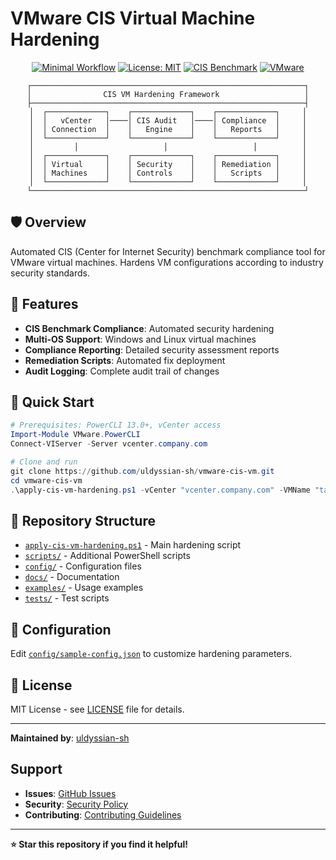 # VMware CIS Virtual Machine Hardening

<div align="center">

[![Minimal Workflow](https://github.com/uldyssian-sh/vmware-cis-vm/actions/workflows/minimal.yml/badge.svg)](https://github.com/uldyssian-sh/vmware-cis-vm/actions/workflows/minimal.yml)
[![License: MIT](https://img.shields.io/badge/License-MIT-yellow.svg)](https://opensource.org/licenses/MIT)
[![CIS Benchmark](https://img.shields.io/badge/CIS-Benchmark-blue.svg)](https://www.cisecurity.org/cis-benchmarks/)
[![VMware](https://img.shields.io/badge/VMware-vSphere-00A1C9.svg)](https://www.vmware.com/products/vsphere.html)

```
┌─────────────────────────────────────────────────────────────┐
│                CIS VM Hardening Framework                   │
├─────────────────────────────────────────────────────────────┤
│  ┌─────────────┐    ┌─────────────┐    ┌─────────────┐     │
│  │   vCenter   │────│ CIS Audit   │────│ Compliance  │     │
│  │ Connection  │    │   Engine    │    │   Reports   │     │
│  └─────────────┘    └─────────────┘    └─────────────┘     │
│         │                   │                   │          │
│  ┌─────────────┐    ┌─────────────┐    ┌─────────────┐     │
│  │ Virtual     │    │ Security    │    │ Remediation │     │
│  │ Machines    │    │ Controls    │    │   Scripts   │     │
│  └─────────────┘    └─────────────┘    └─────────────┘     │
└─────────────────────────────────────────────────────────────┘
```

</div>

## 🛡️ Overview

Automated CIS (Center for Internet Security) benchmark compliance tool for VMware virtual machines. Hardens VM configurations according to industry security standards.

## 🎯 Features

- **CIS Benchmark Compliance**: Automated security hardening
- **Multi-OS Support**: Windows and Linux virtual machines  
- **Compliance Reporting**: Detailed security assessment reports
- **Remediation Scripts**: Automated fix deployment
- **Audit Logging**: Complete audit trail of changes

## 🚀 Quick Start

```powershell
# Prerequisites: PowerCLI 13.0+, vCenter access
Import-Module VMware.PowerCLI
Connect-VIServer -Server vcenter.company.com

# Clone and run
git clone https://github.com/uldyssian-sh/vmware-cis-vm.git
cd vmware-cis-vm
.\apply-cis-vm-hardening.ps1 -vCenter "vcenter.company.com" -VMName "target-vm"
```

## 📁 Repository Structure

- [`apply-cis-vm-hardening.ps1`](apply-cis-vm-hardening.ps1) - Main hardening script
- [`scripts/`](scripts/) - Additional PowerShell scripts
- [`config/`](config/) - Configuration files
- [`docs/`](docs/) - Documentation
- [`examples/`](examples/) - Usage examples
- [`tests/`](tests/) - Test scripts

## 🔧 Configuration

Edit [`config/sample-config.json`](config/sample-config.json) to customize hardening parameters.

## 📄 License

MIT License - see [LICENSE](LICENSE) file for details.

---
**Maintained by**: [uldyssian-sh](https://github.com/uldyssian-sh)
## Support

- **Issues**: [GitHub Issues](https://github.com/uldyssian-sh/vmware-cis-vm/issues)
- **Security**: [Security Policy](SECURITY.md)
- **Contributing**: [Contributing Guidelines](CONTRIBUTING.md)

---

**⭐ Star this repository if you find it helpful!**

